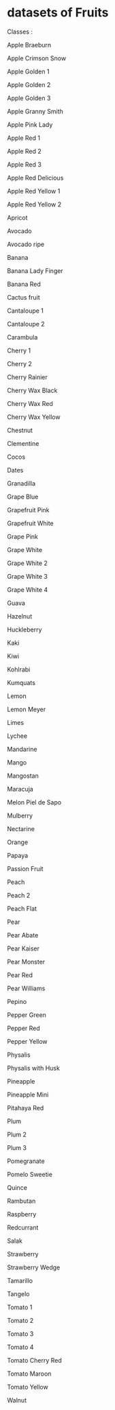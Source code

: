 # datasets of Fruits
Classes :

Apple Braeburn

Apple Crimson Snow

Apple Golden 1

Apple Golden 2

Apple Golden 3

Apple Granny Smith

Apple Pink Lady

Apple Red 1

Apple Red 2

Apple Red 3

Apple Red Delicious

Apple Red Yellow 1

Apple Red Yellow 2

Apricot

Avocado

Avocado ripe

Banana

Banana Lady Finger

Banana Red

Cactus fruit

Cantaloupe 1

Cantaloupe 2

Carambula

Cherry 1

Cherry 2

Cherry Rainier

Cherry Wax Black

Cherry Wax Red

Cherry Wax Yellow

Chestnut

Clementine

Cocos

Dates

Granadilla

Grape Blue

Grapefruit Pink

Grapefruit White

Grape Pink

Grape White

Grape White 2

Grape White 3

Grape White 4

Guava

Hazelnut

Huckleberry

Kaki

Kiwi

Kohlrabi

Kumquats

Lemon

Lemon Meyer

Limes

Lychee

Mandarine

Mango

Mangostan

Maracuja

Melon Piel de Sapo

Mulberry

Nectarine

Orange

Papaya

Passion Fruit

Peach

Peach 2

Peach Flat

Pear

Pear Abate

Pear Kaiser

Pear Monster

Pear Red

Pear Williams

Pepino

Pepper Green

Pepper Red

Pepper Yellow

Physalis

Physalis with Husk

Pineapple

Pineapple Mini

Pitahaya Red

Plum

Plum 2

Plum 3

Pomegranate

Pomelo Sweetie

Quince

Rambutan

Raspberry

Redcurrant

Salak

Strawberry

Strawberry Wedge

Tamarillo

Tangelo

Tomato 1

Tomato 2

Tomato 3

Tomato 4

Tomato Cherry Red

Tomato Maroon

Tomato Yellow

Walnut

